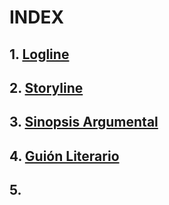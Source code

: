 # INDEX

## 1. [**Logline**](https://github.com/Korhildon/Github_JoseAntonioJuncosa_2B/blob/DEVELOPMENT/WIKI_TEXTS/LOGLINE.md "Go to LOGLINE") 
## 2. [**Storyline**](https://github.com/Korhildon/Github_JoseAntonioJuncosa_2B/blob/DEVELOPMENT/WIKI_TEXTS/STORYLINE.md "Go toSTORYLINE")
## 3. [Sinopsis Argumental](https://github.com/Korhildon/Github_JoseAntonioJuncosa_2B/blob/DEVELOPMENT/WIKI_TEXTS/SINOPSIS_ARGUMENTAL.md "Go to SINOPSIS ARGUMENTAL")
## 4. [Guión Literario](https://github.com/Korhildon/Github_JoseAntonioJuncosa_2B/blob/DEVELOPMENT/WIKI_TEXTS/GUION_LITERARIO.md "Go to GUION LITERARIO")
## 5. 

